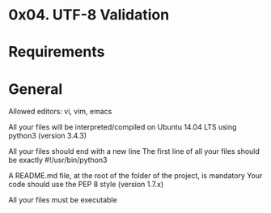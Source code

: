 # 0x04. UTF-8 Validation

# Requirements

# General
Allowed editors: vi, vim, emacs

All your files will be interpreted/compiled on Ubuntu 14.04 LTS using python3 (version 3.4.3)

All your files should end with a new line
The first line of all your files should be exactly #!/usr/bin/python3

A README.md file, at the root of the folder of the project, is mandatory
Your code should use the PEP 8 style (version 1.7.x)

All your files must be executable